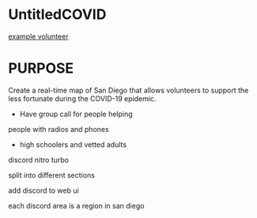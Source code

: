# UntitledCOVID

[example volunteer](https://www.reddit.com/r/sandiego/comments/fgk6sw/rancho_bernardopenasquitospoway_if_youre_sick_in/)

# __PURPOSE__

Create a real-time map of San Diego that allows volunteers to support the less fortunate during the COVID-19 epidemic. 

- Have group call for people helping

people with radios and phones

- high schoolers and vetted adults

discord nitro turbo

split into different sections

add discord to web ui

each discord area is a region in san diego